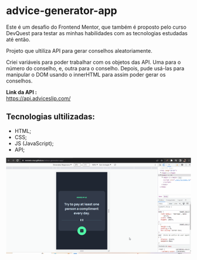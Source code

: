 # advice-generator-app

Este é um desafio do Frontend Mentor, que também é proposto pelo curso DevQuest para testar as minhas habilidades com as tecnologias estudadas até então.

Projeto que ultiliza API para gerar conselhos aleatoriamente.

Criei variáveis para poder trabalhar com os objetos das API. Uma para o número do conselho, e, outra para o conselho. Depois, pude usá-las para manipular o DOM usando o innerHTML para assim poder gerar os conselhos.

<strong>Link da API :</strong><BR>
https://api.adviceslip.com/

## Tecnologias ultilizadas:
- HTML;
- CSS;
- JS (JavaScript);
- API;

<img src="./src/img/advice-generator.gif">